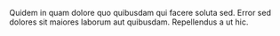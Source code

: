 Quidem in quam dolore quo quibusdam qui facere soluta sed. Error sed dolores sit maiores laborum aut quibusdam. Repellendus a ut hic.